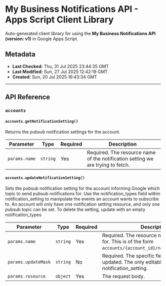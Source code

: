 # My Business Notifications API - Apps Script Client Library

Auto-generated client library for using the **My Business Notifications API (version: v1)** in Google Apps Script.

## Metadata

- **Last Checked:** Thu, 31 Jul 2025 23:44:35 GMT
- **Last Modified:** Sun, 27 Jul 2025 12:42:19 GMT
- **Created:** Sun, 20 Jul 2025 16:43:34 GMT



---

## API Reference

### `accounts`

#### `accounts.getNotificationSetting()`

Returns the pubsub notification settings for the account.

| Parameter | Type | Required | Description |
|---|---|---|---|
| `params.name` | `string` | Yes | Required. The resource name of the notification setting we are trying to fetch. |

#### `accounts.updateNotificationSetting()`

Sets the pubsub notification setting for the account informing Google which topic to send pubsub notifications for. Use the notification_types field within notification_setting to manipulate the events an account wants to subscribe to. An account will only have one notification setting resource, and only one pubsub topic can be set. To delete the setting, update with an empty notification_types

| Parameter | Type | Required | Description |
|---|---|---|---|
| `params.name` | `string` | Yes | Required. The resource name this setting is for. This is of the form `accounts/{account_id}/notificationSetting`. |
| `params.updateMask` | `string` | No | Required. The specific fields that should be updated. The only editable field is notification_setting. |
| `params.resource` | `object` | Yes | The request body. |